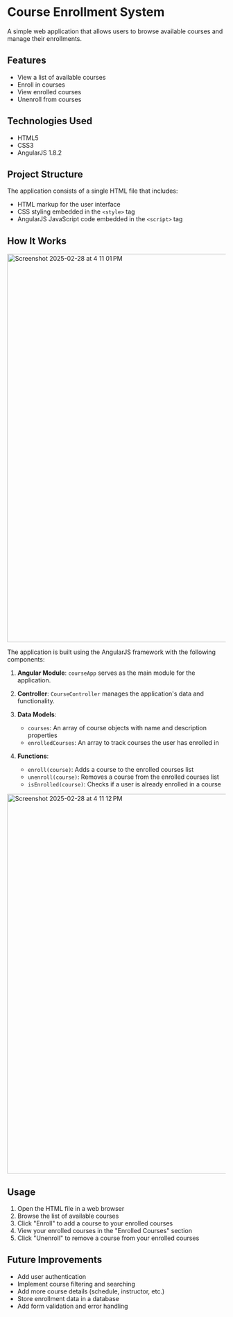 # Course Enrollment System

A simple web application that allows users to browse available courses and manage their enrollments.

## Features 

- View a list of available courses 
- Enroll in courses   
- View enrolled courses  
- Unenroll from courses   

## Technologies Used 

- HTML5
- CSS3
- AngularJS 1.8.2

## Project Structure

The application consists of a single HTML file that includes:

- HTML markup for the user interface
- CSS styling embedded in the `<style>` tag
- AngularJS JavaScript code embedded in the `<script>` tag

## How It Works
<img width="896" alt="Screenshot 2025-02-28 at 4 11 01 PM" src="https://github.com/user-attachments/assets/ecd5bcaf-fbed-41c4-bd51-e224231a42ac" />

The application is built using the AngularJS framework with the following components:

1. **Angular Module**: `courseApp` serves as the main module for the application.

2. **Controller**: `CourseController` manages the application's data and functionality.

3. **Data Models**:
   - `courses`: An array of course objects with name and description properties
   - `enrolledCourses`: An array to track courses the user has enrolled in

4. **Functions**:
   - `enroll(course)`: Adds a course to the enrolled courses list
   - `unenroll(course)`: Removes a course from the enrolled courses list
   - `isEnrolled(course)`: Checks if a user is already enrolled in a course
<img width="876" alt="Screenshot 2025-02-28 at 4 11 12 PM" src="https://github.com/user-attachments/assets/5d3c029e-bf2a-4561-9592-4ab0a223a879" />

## Usage

1. Open the HTML file in a web browser
2. Browse the list of available courses
3. Click "Enroll" to add a course to your enrolled courses
4. View your enrolled courses in the "Enrolled Courses" section 
5. Click "Unenroll" to remove a course from your enrolled courses 

## Future Improvements

- Add user authentication
- Implement course filtering and searching
- Add more course details (schedule, instructor, etc.)
- Store enrollment data in a database
- Add form validation and error handling
